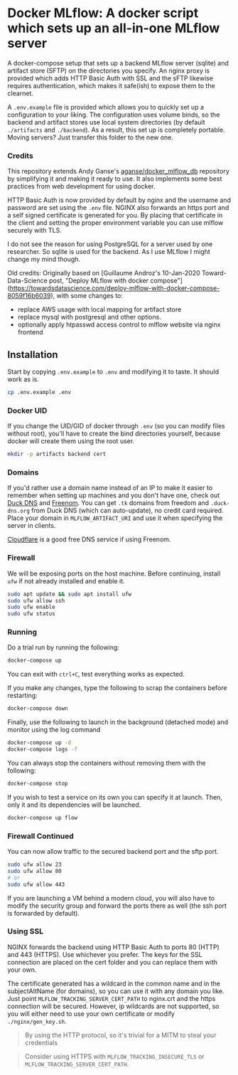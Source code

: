 # Docker MLflow: A docker script which sets up an all-in-one MLflow server
A docker-compose setup that sets up a backend MLflow server (sqlite) and artifact 
store (SFTP) on the directories you specify.
An nginx proxy is provided which adds HTTP Basic Auth with SSL and the sFTP 
likewise requires authentication, which makes it safe(ish) to expose them to the clearnet. 

A `.env.example` file is provided which allows you to quickly set up a configuration
to your liking.
The configuration uses volume binds, so the backend and artifact stores use
local system directories (by default `./artifacts` and `./backend`).
As a result, this set up is completely portable.
Moving servers? Just transfer this folder to the new one.

### Credits
This repository extends Andy Ganse's 
[aganse/docker_mlflow_db](https://github.com/aganse/docker_mlflow_db)
repository by simplifying it and making it ready to use.
It also implements some best practices from web development for using docker.

HTTP Basic Auth is now provided by default by nginx and the username and password
are set using the `.env` file.
NGINX also forwards an https port and a self signed certificate is generated for you.
By placing that certificate in the client and setting the proper environment variable
you can use mlflow securely with TLS.

I do not see the reason for using PostgreSQL for a server used by one researcher.
So sqlite is used for the backend.
As I use MLflow I might change my mind though.

Old credits:
Originally based on [Guillaume Androz's 10-Jan-2020 Toward-Data-Science post,
"Deploy MLflow with docker compose"]
(https://towardsdatascience.com/deploy-mlflow-with-docker-compose-8059f16b6039),
with some changes to:
* replace AWS usage with local mapping for artifact store
* replace mysql with postgresql and other options.
* optionally apply htpasswd access control to mlflow website via nginx frontend

## Installation
Start by copying `.env.example` to `.env` and modifying it to taste.
It should work as is.
```bash
cp .env.example .env
```

### Docker UID
If you change the UID/GID of docker through `.env` (so you can modify files 
without root), you'll have to create the bind directories yourself, because 
docker will create them using the root user.
```bash
mkdir -p artifacts backend cert
```

### Domains
If you'd rather use a domain name instead of an IP to make it easier to remember
when setting up machines and you don't have one, check out [Duck DNS](https://duckdns.org)
and [Freenom](https://www.freenom.com/). You can get `.tk` domains from freedom and
`.duck-dns.org` from Duck DNS (which can auto-update), no credit card required.
Place your domain in `MLFLOW_ARTIFACT_URI` and use it when specifying the server in clients.

[Cloudflare](http://cloudflare.com/) is a good free DNS service if using Freenom.

### Firewall
We will be exposing ports on the host machine.
Before continuing, install `ufw` if not already installed and enable it.
``` bash
sudo apt update && sudo apt install ufw
sudo ufw allow ssh
sudo ufw enable
sudo ufw status
```

### Running
Do a trial run by running the following:
```bash
docker-compose up
```
You can exit with `ctrl+C`, test everything works as expected.

If you make any changes, type the following to scrap the containers before restarting:
```bash
docker-compose down
```

Finally, use the following to launch in the background (detached mode) and monitor
using the log command
```bash
docker-compose up -d
docker-compose logs -f
```

You can always stop the containers without removing them with the following:
```bash
docker-compose stop
```

If you wish to test a service on its own you can specify it at launch.
Then, only it and its dependencies will be launched.
```bash
docker-compose up flow
```

### Firewall Continued
You can now allow traffic to the secured backend port and the sftp port.

```bash
sudo ufw allow 23
sudo ufw allow 80
# or
sudo ufw allow 443
```
If you are launching a VM behind a modern cloud, you will also have to modify
the security group and forward the ports there as well
(the ssh port is forwarded by default).

### Using SSL
NGINX forwards the backend using HTTP Basic Auth to ports 80 (HTTP) and
443 (HTTPS).
Use whichever you prefer.
The keys for the SSL connection are placed on the cert folder and you can replace
them with your own.

The certificate generated has a wildcard in the common name and in the subjectAltName 
(for domains), so you can use it with any domain you like.
Just point `MLFLOW_TRACKING_SERVER_CERT_PATH` to nginx.crt and the https connection
will be secured.
However, ip wildcards are not supported, so you will either need to use your own
certificate or modify `./nginx/gen_key.sh`.

> By using the HTTP protocol, so it's trivial for a MITM to steal your credentials

> Consider using HTTPS with `MLFLOW_TRACKING_INSECURE_TLS` or `MLFLOW_TRACKING_SERVER_CERT_PATH`.